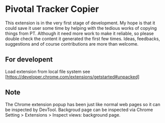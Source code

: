 # Pivotal Tracker Copier
This extension is in the very first stage of development.
My hope is that it could save it user some time by helping with the tedious works of copying things from PT.
Although it need more work to make it reliable, so please double check the content it generated the first few times.
Ideas, feedbacks, suggestions and of course contributions are more than welcome.
## For developent
Load extension from local file system see [https://developer.chrome.com/extensions/getstarted#unpacked]
## Note
The Chrome extension popup has been just like normal web pages so it can be inspected by DevTool.
Backgroud page can be inspected via Chrome Setting > Extensions > Inspect views: background page.
